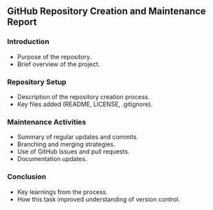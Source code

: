 ## GitHub Repository Creation and Maintenance Report

### Introduction

- Purpose of the repository.
- Brief overview of the project.

### Repository Setup

- Description of the repository creation process.
- Key files added (README, LICENSE, .gitignore).

### Maintenance Activities

- Summary of regular updates and commits.
- Branching and merging strategies.
- Use of GitHub Issues and pull requests.
- Documentation updates.

### Conclusion

- Key learnings from the process.
- How this task improved understanding of version control.